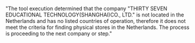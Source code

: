 "The tool execution determined that the company \"THIRTY SEVEN EDUCATIONAL TECHNOLOGY(SHANGHAI)CO., LTD.\" is not located in the Netherlands and has no listed countries of operation, therefore it does not meet the criteria for finding physical stores in the Netherlands. The process is proceeding to the next company or step."